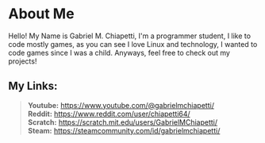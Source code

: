 # About Me
  Hello! My Name is Gabriel M. Chiapetti, I'm a programmer student, I like to code mostly
games, as you can see I love Linux and technology, I wanted to code games since I was a
child. Anyways, feel free to check out my projects!

## My Links:
> **Youtube:** https://www.youtube.com/@gabrielmchiapetti/  
> **Reddit:** https://www.reddit.com/user/chiapetti64/  
> **Scratch:** https://scratch.mit.edu/users/GabrielMChiapetti/  
> **Steam:** https://steamcommunity.com/id/gabrielmchiapetti/    
